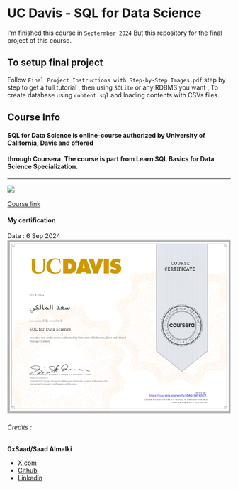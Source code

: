 # UC Davis - SQL for Data Science
I'm finished this course in `Septermber 2024` But this repository for the final project of this course.

## To setup final project
Follow `Final Project Instructions with Step-by-Step Images.pdf` step by step to get a full tutorial , then using `SQLite` or any RDBMS you want , To create database using `content.sql` and loading contents with CSVs files.

## Course Info
#### SQL for Data Science is online-course authorized by University of California, Davis and offered
#### through Coursera. The course is part from **Learn SQL Basics for Data Science Specialization**.
---
<img src="https://www.thecollegetour.com/wp-content/uploads/2021/02/UCDavis-Logo-5x3-1.jpg" width="450px" />

[Course link](https://www.coursera.org/learn/sql-for-data-science)

#### My certification
Date : 6 Sep 2024
![certification](certificate.png)

###### Credits :
**0xSaad/Saad Almalki**
- [X.com](https://x.com/0xdonzdev)
- [Github](https://github.com/Saad711T)
- [Linkedin](https://www.linkedin.com/in/saadalmalki711)
